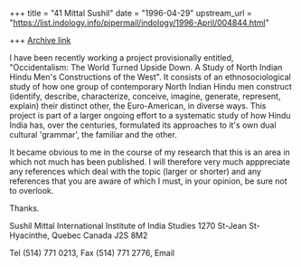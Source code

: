 +++
title = "41 Mittal Sushil"
date = "1996-04-29"
upstream_url = "https://list.indology.info/pipermail/indology/1996-April/004844.html"

+++
[Archive link](https://list.indology.info/pipermail/indology/1996-April/004844.html)



I have been recently working a project provisionally entitled,
"Occidentalism: The World Turned Upside Down. A Study of North Indian
Hindu Men's Constructions of the West". It consists of an
ethnosociological study of how one group of contemporary North Indian
Hindu men construct (identify, describe, characterize, conceive, imagine,
generate, represent, explain) their distinct other, the Euro-American, in
diverse ways. This project is part of a larger ongoing effort to a
systematic study of how Hindu India has, over the centuries, formulated
its approaches to it's own dual cultural 'grammar', the familiar and the
other. 

It became obvious to me in the course of my research that this is an area
in which not much has been published. I will therefore very much apppreciate
any references which deal with the topic (larger or shorter) and any
references that you are aware of which I must, in your opinion, be sure
not to overlook. 

Thanks.

Sushil Mittal
International Institute of India Studies
1270 St-Jean
St-Hyacinthe, Quebec
Canada J2S 8M2

Tel (514) 771 0213, Fax (514) 771 2776, Email <mittals at ere.umontreal.ca>




